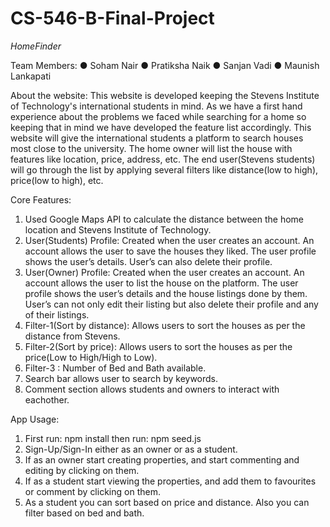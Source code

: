 # CS-546-B-Final-Project

*HomeFinder*

Team Members:
● Soham Nair
● Pratiksha Naik
● Sanjan Vadi
● Maunish Lankapati

About the website: This website is developed keeping the Stevens Institute of Technology's international students in mind. As we have a first hand experience about the problems we faced while searching for a home so keeping that in mind we have developed the feature list accordingly. This website will give the international students a platform to search houses most close to the university. The home owner will list the house with features like location, price, address, etc. The end user(Stevens students) will go through the list by applying several filters like distance(low to high), price(low to high), etc.

Core Features:
1. Used Google Maps API to calculate the distance between the home location and Stevens Institute of Technology.
2. User(Students) Profile: Created when the user creates an account. An account allows the user to save the houses they liked. The user profile shows the user’s details. User’s can also delete their profile.
3. User(Owner) Profile: Created when the user creates an account. An account allows the user to list the house on the platform. The user profile shows the user’s details and the house listings done by them. User’s can not only edit their listing but also delete their profile and any of their listings.
4. Filter-1(Sort by distance): Allows users to sort the houses as per the distance from Stevens.
6. Filter-2(Sort by price): Allows users to sort the houses as per the price(Low to High/High to Low).
7. Filter-3 : Number of Bed and Bath available.
8. Search bar allows user to search by keywords.
9. Comment section allows students and owners to interact with eachother.

App Usage:
1. First run: npm install then run: npm seed.js
2. Sign-Up/Sign-In either as an owner or as a student. 
3. If as an owner start creating properties, and start commenting and editing by clicking on them.
4. If as a student start viewing the properties, and add them to favourites or comment by clicking on them. 
5. As a student you can sort based on price and distance. Also you can filter based on bed and bath. 
